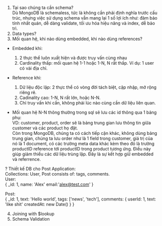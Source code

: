1. Tại sao chúng ta cần schema?  
Dù MongoDB là schemaless, tức là không cần phải định nghĩa trước cấu trúc, nhưng việc sử dụng schema vẫn mang lại 1 số lợi ích như: đảm bảo tính nhất quán, dễ dàng validate, tối ưu hóa hiệu năng và index, dễ bảo trì.
2. Data types?
3. Mối quan hệ, khi nào dùng embedded, khi nào dùng references?
- Embedded khi:  
    1. 2 thực thể luôn xuất hiện và được truy vấn cùng nhau
    2. Cardinality thấp: mối quan hệ 1-1 hoặc 1-N, N rất thấp. Ví dụ: 1 user có vài địa chỉ.

- Reference khi:
    1. Dữ liệu độc lập: 2 thực thể có vòng đời tách biệt, cập nhập, mở rộng riêng rẽ.
    2. Cadinality cao: 1-N, N rất lớn, hoặc N-N.
    3. Chỉ truy vấn khi cần, không phải lúc nào cùng cần dữ liệu liên quan.  

- Mối quan hệ N-N thông thường trong sql sẽ lưu các id thông qua 1 bảng phụ:  
VD: customer, product, order sẽ là bảng trung gian lưu thông tin giữa customer và các product họ đặt.  
Còn trong MongoDB, chúng ta có cách tiếp cận khác, không dùng bảng trung gian, chúng ta lưu order như là 1 field trong customer, giá trị của nó là 1 document, có các trường meta data khác kèm theo đó là trường productID reference tới productID trong product tương ứng. Điều này giúp giảm thiểu các dữ liệu trùng lặp.
Đây là sự kết hợp giữ embedded và referrence.  

? Thiết kế DB cho Post Application:  
Collections: User, Post consists of: tags, comments.  
User:  
{
    _id: 1,
    name: 'Alex'
    email:'alex@test.com'
}  

Post:  
{
    _id: 1,
    text: 'Hello world',
    tags: ['news', 'tech'],
    comments: {
        userId: 1,
        text: 'like shit'
        createdAt: new Date()
    }
}

4. Joining with $lookup  
5. Schema Validation  


